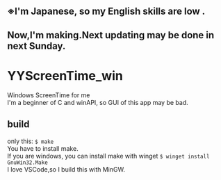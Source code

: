## ※I'm Japanese, so my English skills are low .  
## Now,I'm making.Next updating may be done in next Sunday.  
  
# YYScreenTime_win  
Windows ScreenTime for me  
I'm a beginner of C and winAPI, so GUI of this app may be bad.    
  
## build  
only this: `$ make`  
You have to install make.  
If you are windows, you can install make with winget `$ winget install GnuWin32.Make`  
I love VSCode,so I build this with MinGW.   
